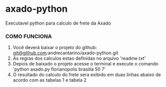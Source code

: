# axado-python
Executavel python para calculo de frete da Axado

### COMO FUNCIONA
1. Você deverá baixar o projeto do github: git@github.com:andrecantarino/axado-python.git
2. As regras dos calculos estao definidas no arquivo 'readme.txt'
3. Depois de baixado o projeto acesse o terminal e execute o comando 'python axado.py florianopolis brasilia 50 7'
4. O resultado do calculo do frete sera exibido em duas linhas abaixo de acordo com as tabelas 1 e tabela 2